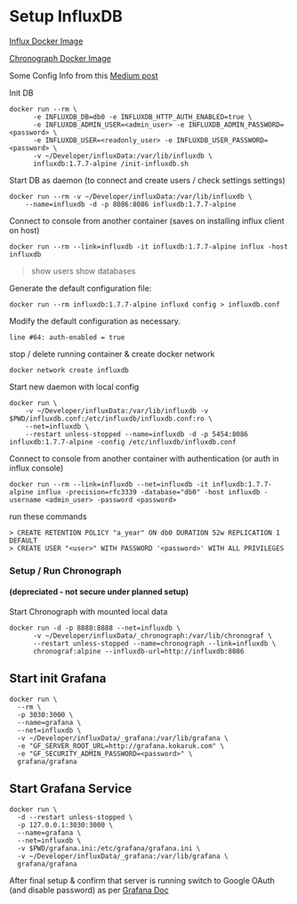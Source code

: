 # Setup InfluxDB

[Influx Docker Image](https://hub.docker.com/_/influxdb)

[Chronograph Docker Image](https://hub.docker.com/_/chronograf)

Some Config Info from this [Medium post](https://medium.com/@sidstuart/installing-telegraph-influx-cronograf-kapacitor-in-containers-f26b8022ea87)


Init DB
```
docker run --rm \
      -e INFLUXDB_DB=db0 -e INFLUXDB_HTTP_AUTH_ENABLED=true \
      -e INFLUXDB_ADMIN_USER=<admin_user> -e INFLUXDB_ADMIN_PASSWORD=<password> \
      -e INFLUXDB_USER=<readonly_user> -e INFLUXDB_USER_PASSWORD=<password> \
      -v ~/Developer/influxData:/var/lib/influxdb \
      influxdb:1.7.7-alpine /init-influxdb.sh
```
Start DB as daemon (to connect and create users / check settings settings)
```
docker run --rm -v ~/Developer/influxData:/var/lib/influxdb \
    --name=influxdb -d -p 8086:8086 influxdb:1.7.7-alpine
```
Connect to console from another container (saves on installing influx client on host)

```
docker run --rm --link=influxdb -it influxdb:1.7.7-alpine influx -host influxdb
```
> show users
> show databases


Generate the default configuration file:

```docker run --rm influxdb:1.7.7-alpine influxd config > influxdb.conf```

Modify the default configuration as necessary.

```line #64: auth-enabled = true```

stop / delete running container & create docker network

```docker network create influxdb```

Start new daemon with local config
```
docker run \
    -v ~/Developer/influxData:/var/lib/influxdb -v $PWD/influxdb.conf:/etc/influxdb/influxdb.conf:ro \
    --net=influxdb \
    --restart unless-stopped --name=influxdb -d -p 5454:8086 influxdb:1.7.7-alpine -config /etc/influxdb/influxdb.conf
```   
Connect to console from another container with authentication (or auth in influx console)
```
docker run --rm --link=influxdb --net=influxdb -it influxdb:1.7.7-alpine influx -precision=rfc3339 -database="db0" -host influxdb -username <admin_user> -password <password>
```
run these commands
```
> CREATE RETENTION POLICY "a_year" ON db0 DURATION 52w REPLICATION 1 DEFAULT
> CREATE USER "<user>" WITH PASSWORD '<password>' WITH ALL PRIVILEGES
```

### Setup / Run Chronograph 
#### (depreciated - not secure under planned setup)

Start Chronograph with mounted local data
```
docker run -d -p 8888:8888 --net=influxdb \
      -v ~/Developer/influxData/_chronograph:/var/lib/chronograf \
      --restart unless-stopped --name=chronograph --link=influxdb \
      chronograf:alpine --influxdb-url=http://influxdb:8086
```      

## Start init Grafana  
```
docker run \
  --rm \
  -p 3030:3000 \
  --name=grafana \
  --net=influxdb \
  -v ~/Developer/influxData/_grafana:/var/lib/grafana \
  -e "GF_SERVER_ROOT_URL=http://grafana.kokaruk.com" \
  -e "GF_SECURITY_ADMIN_PASSWORD=<password>" \
  grafana/grafana
```
## Start Grafana Service
```  
docker run \
  -d --restart unless-stopped \
  -p 127.0.0.1:3030:3000 \
  --name=grafana \
  --net=influxdb \
  -v $PWD/grafana.ini:/etc/grafana/grafana.ini \
  -v ~/Developer/influxData/_grafana:/var/lib/grafana \
  grafana/grafana
```  
  
  
  After final setup & confirm that server is running switch to Google OAuth (and disable password)
  as per [Grafana Doc](https://grafana.com/docs/auth/google/)